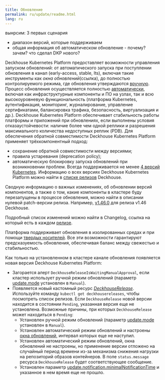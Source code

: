 ```yaml
---
title: Обновление
permalink: ru/update/readme.html
lang: ru
---
```


вынрсим: 3 первых сценария
- диапазон версий, которые поддерживаем
- общая информация об автоматическом обновление - почему? зачем? что сделал DKP нового?

Deckhouse Kubernetes Platform предоставляет возможности управления запуском обновлений: от автоматического запуска при поступлении обновления в канал (early-access, stable, lts), включая такие инструменты как *окна обновлений*(ссылка), до полностью контролируемого режима, где обновления утверждаются [вручную](ссылка).
Процесс обновления осуществляется полностью [автоматически](ссылка), включая как инфраструктурные компоненты и ПО на узлах, так и всю высокоуровневую функциональность (платформа Kubernetes, аутентификация, мониторинг, журналирование, управление сертификатами, балансировка трафика, безопасность, виртуализация и др.).
Deckhouse Kubernetes Platform обеспечивает стабильность работы платформы и приложений при обновлениях, если выполнены условия отказаустойчевости: наличие более чем одной реплики и разрешения максимального количества недоступных реплик (PDB).
Для обеспечения обратной совместимости Deckhouse Kubernetes Platform применяет трёхкомпонентный подход: <!-- тудушка-->

* сохранение обратной совместимости между версиями;
* правила устаревания (deprecation policy);
* автоматическую блокировку запуска обновлений при возникновении проблем. 
Всегда поддерживается не менее [4 версий Kubernetes](ссылка). Информацию о всех версиях Deckhouse Kubernetes Platform можно найти в [списке релизов](https://github.com/deckhouse/deckhouse/releases) Deckhouse.

Сводную информацию о важных изменениях, об обновлении версий компонентов, а также о том, какие компоненты в кластере буду перезапущены в процессе обновления, можно найти в описании нулевой patch-версии релиза. Например, [v1.46.0](https://github.com/deckhouse/deckhouse/releases/tag/v1.46.0) для релиза v1.46 Deckhouse.

Подробный список изменений можно найти в Changelog, ссылка на который есть в каждом [релизе](https://github.com/deckhouse/deckhouse/releases).

Платформа поддерживает обновления в изолированных средах и при помощи [твердых носителей](ссылка).
Все эти возможности гарантируют предсказуемость обновления, обеспечивая баланс между свежестью и стабильностью.

Как только на установленном в кластере канале обновления появляется новая версия Deckhouse Kubernetes Platform:
- Загорается алерт `DeckhouseReleaseIsWaitingManualApproval`, если кластер использует ручной режим обновлений (параметр [update.mode](modules/002-deckhouse/configuration.html#parameters-update-mode) установлен в `Manual`).
- Появляется новый кастомный ресурс [*DeckhouseRelease*](modules/002-deckhouse/cr.html#deckhouserelease). Используйте команду `kubectl get deckhousereleases`, чтобы посмотреть список релизов. Если `DeckhouseRelease` новой версии находится в состоянии `Pending`, указанная версия еще не установлена. Возможные причины, при которых `DeckhouseRelease` может находиться в `Pending`:
  - Установлен ручной режим обновлений (параметр [update.mode](modules/002-deckhouse/configuration.html#parameters-update-mode) установлен в `Manual`).
  - Установлен автоматический режим обновлений и настроены [окна обновлений](modules/002-deckhouse/usage.html#конфигурация-окон-обновлений), интервал которых еще не наступил.
  - Установлен автоматический режим обновлений, окна обновлений не настроены, но применение версии отложено на случайный период времени из-за механизма снижения нагрузки на репозиторий образов контейнеров. В поле `status.message` ресурса `DeckhouseRelease` будет соответствующее сообщение.
  - Установлен параметр [update.notification.minimalNotificationTime](modules/002-deckhouse/configuration.html#parameters-update-notification-minimalnotificationtime) и указанное в нем время еще не прошло.

